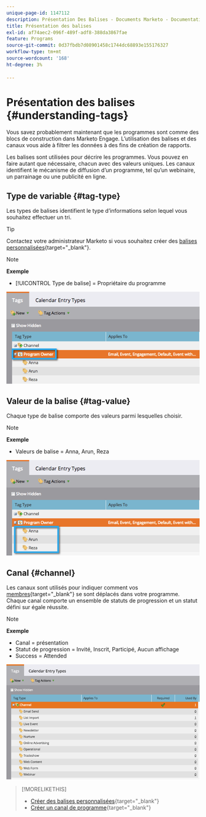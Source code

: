 ```yaml
---
unique-page-id: 1147112
description: Présentation Des Balises - Documents Marketo - Documentation Du Produit
title: Présentation des balises
exl-id: af74aec2-096f-489f-adf8-388da3867fae
feature: Programs
source-git-commit: 0d37fbdb7d08901458c1744dc68893e155176327
workflow-type: tm+mt
source-wordcount: '168'
ht-degree: 3%

---
```


# Présentation des balises {#understanding-tags}

Vous savez probablement maintenant que les programmes sont comme des blocs de construction dans Marketo Engage. L’utilisation des balises et des canaux vous aide à filtrer les données à des fins de création de rapports.

Les balises sont utilisées pour décrire les programmes. Vous pouvez en faire autant que nécessaire, chacun avec des valeurs uniques. Les canaux identifient le mécanisme de diffusion d’un programme, tel qu’un webinaire, un parrainage ou une publicité en ligne.

## Type de variable {#tag-type}

Les types de balises identifient le type d’informations selon lequel vous souhaitez effectuer un tri.

>[!TIP]
>
>Contactez votre administrateur Marketo si vous souhaitez créer des [balises personnalisées](/help/marketo/product-docs/administration/tags/create-custom-tags.md){target="_blank"}.

>[!NOTE]
>
>**Exemple**
>
>* [!UICONTROL Type de balise] = Propriétaire du programme

![](assets/image2014-9-17-15-3a12-3a46.png)

## Valeur de la balise {#tag-value}

Chaque type de balise comporte des valeurs parmi lesquelles choisir.

>[!NOTE]
>
>**Exemple**
>
>* Valeurs de balise = Anna, Arun, Reza

![](assets/image2014-9-17-15-3a16-3a8.png)

## Canal {#channel}

Les canaux sont utilisés pour indiquer comment vos [membres](/help/marketo/product-docs/core-marketo-concepts/programs/creating-programs/understanding-program-membership.md){target="_blank"} se sont déplacés dans votre programme. Chaque canal comporte un ensemble de statuts de progression et un statut défini sur égale réussite.

>[!NOTE]
>
>**Exemple**
>
>* Canal = présentation
>* Statut de progression = Invité, Inscrit, Participé, Aucun affichage
>* Success = Attended

![](assets/image2015-2-5-16-3a57-3a59.png)

>[!MORELIKETHIS]
>
>* [Créer des balises personnalisées](/help/marketo/product-docs/administration/tags/create-custom-tags.md){target="_blank"}
>* [Créer un canal de programme](/help/marketo/product-docs/administration/tags/create-a-program-channel.md){target="_blank"}
